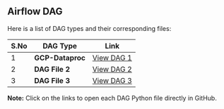 ## Airflow DAG

Here is a list of DAG types and their corresponding files:

| **S.No** | **DAG Type**          | **Link**                                                           |
|----------|-----------------------|--------------------------------------------------------------------|
| 1        | **GCP-Dataproc**        | [View DAG 1](https://github.com/sridhar-d2100/Cloud-Composer-Airflow/blob/main/dag/Dataproc.py) |
| 2        | **DAG File 2**        | [View DAG 2](https://github.com/sridhar-d2100/Cloud-Composer-Airflow/blob/main/dag/dag_file_2.py) |
| 3        | **DAG File 3**        | [View DAG 3](https://github.com/sridhar-d2100/Cloud-Composer-Airflow/blob/main/dag/dag_file_3.py) |

**Note:** Click on the links to open each DAG Python file directly in GitHub.
